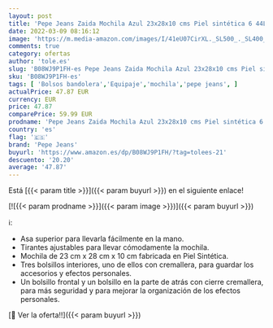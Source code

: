 ```yaml
---
layout: post
title: 'Pepe Jeans Zaida Mochila Azul 23x28x10 cms Piel sintética 6 44L'
date: 2022-03-09 08:16:12
image: 'https://m.media-amazon.com/images/I/41eU07CirXL._SL500_._SL400_.jpg'
comments: true
category: ofertas
author: 'tole.es'
slug: 'B08WJ9P1FH-es Pepe Jeans Zaida Mochila Azul 23x28x10 cms Piel sintética...'
sku: 'B08WJ9P1FH-es'
tags: [ 'Bolsos bandolera','Equipaje','mochila','pepe jeans', ]
actualPrice: 47.87 EUR
currency: EUR
price: 47.87
comparePrice: 59.99 EUR
prodname: 'Pepe Jeans Zaida Mochila Azul 23x28x10 cms Piel sintética 6 44L'
country: 'es'
flag: '🇪🇸'
brand: 'Pepe Jeans'
buyurl: 'https://www.amazon.es/dp/B08WJ9P1FH/?tag=tolees-21'
descuento: '20.20'
average: '47.87'
---
```


Está [{{< param title >}}]({{< param buyurl >}}) en el siguiente enlace!

[![{{< param prodname >}}]({{< param image >}})]({{< param buyurl >}})

ℹ️:

- Asa superior para llevarla fácilmente en la mano.
- Tirantes ajustables para llevar cómodamente la mochila.
- Mochila de 23 cm x 28 cm x 10 cm fabricada en Piel Sintética.
- Tres bolsillos interiores, uno de ellos con cremallera, para guardar los accesorios y efectos personales.
- Un bolsillo frontal y un bolsillo en la parte de atrás con cierre cremallera, para más seguridad y para mejorar la organización de los efectos personales.

[🛒 Ver la oferta!!]({{< param buyurl >}})
